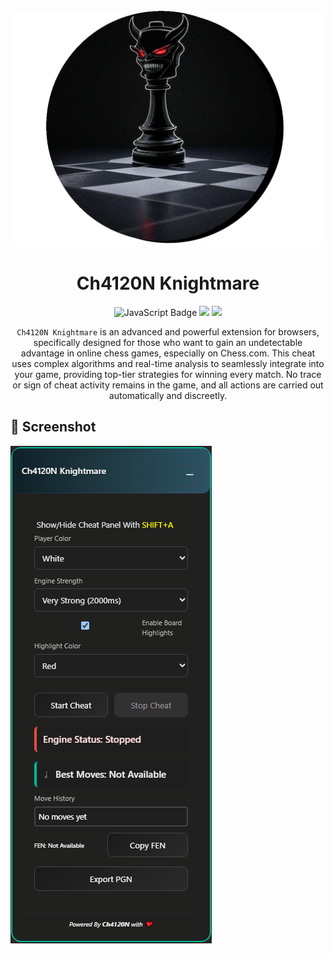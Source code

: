 <div align="center">
    <img src="img/logo/logo.png" alt="Ch4120N Knightmare">
    <h1>Ch4120N Knightmare</h1>
    <img src="https://img.shields.io/badge/Javascript-yellow" alt="JavaScript Badge">
    <img src="https://img.shields.io/badge/Platform-All_Platforms-red">
    <img src="https://img.shields.io/github/license/Ch4120N/Ch4120N-Knightmare">

`Ch4120N Knightmare` is an advanced and powerful extension for browsers, specifically designed for those who want to gain an undetectable advantage in online chess games, especially on Chess.com. This cheat uses complex algorithms and real-time analysis to seamlessly integrate into your game, providing top-tier strategies for winning every match. No trace or sign of cheat activity remains in the game, and all actions are carried out automatically and discreetly.
</div>


## 👀 Screenshot
<img src="img/screenshot/screenshot.png" alt="ScreenShot" />

